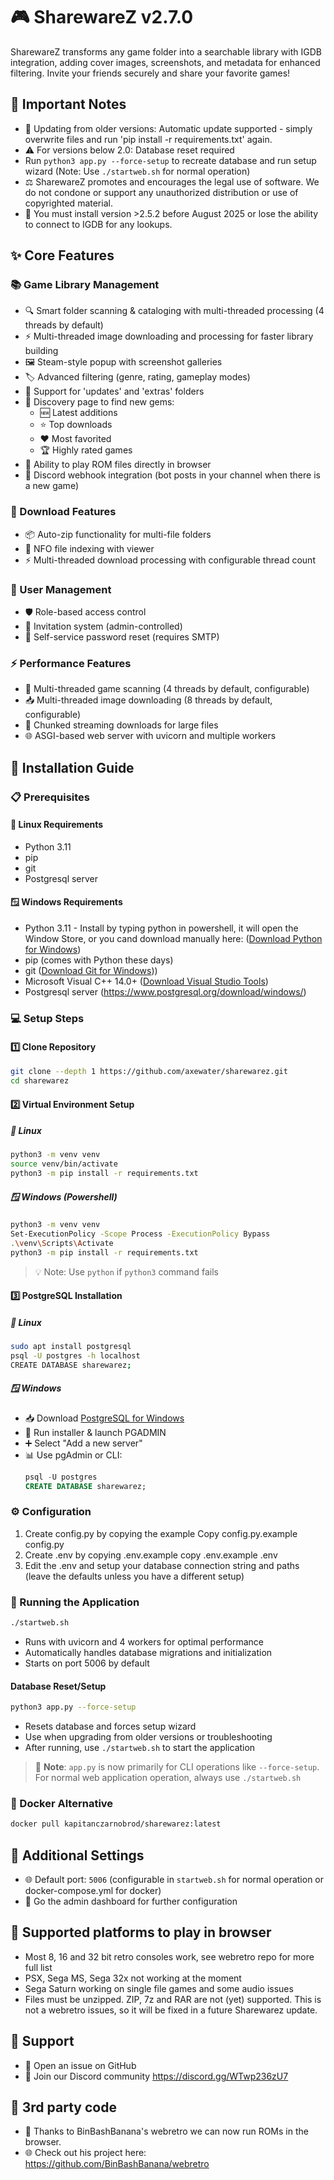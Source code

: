 # 🎮 SharewareZ v2.7.0

SharewareZ transforms any game folder into a searchable library with IGDB integration, adding cover images, screenshots, and metadata for enhanced filtering.
Invite your friends securely and share your favorite games!

## 📢 Important Notes

- 🔄 Updating from older versions: Automatic update supported - simply overwrite files and run 'pip install -r requirements.txt' again.
- ⚠️ For versions below 2.0: Database reset required
- Run `python3 app.py --force-setup` to recreate database and run setup wizard (Note: Use `./startweb.sh` for normal operation)
- ⚖️ SharewareZ promotes and encourages the legal use of software. We do not condone or support any unauthorized distribution or use of copyrighted material.
- 📝 You must install version >2.5.2 before August 2025 or lose the ability to connect to IGDB for any lookups.

## ✨ Core Features

### 📚 Game Library Management
- 🔍 Smart folder scanning & cataloging with multi-threaded processing (4 threads by default)
- ⚡ Multi-threaded image downloading and processing for faster library building
- 🖼️ Steam-style popup with screenshot galleries
- 🏷️ Advanced filtering (genre, rating, gameplay modes)
- 📁 Support for 'updates' and 'extras' folders
- 🎯 Discovery page to find new gems:
  - 🆕 Latest additions
  - ⭐ Top downloads
  - ❤️ Most favorited
  - 🏆 Highly rated games
- 🚀 Ability to play ROM files directly in browser
- 💬 Discord webhook integration (bot posts in your channel when there is a new game)

### 💾 Download Features
- 📦 Auto-zip functionality for multi-file folders
- 📄 NFO file indexing with viewer
- ⚡ Multi-threaded download processing with configurable thread count

### 👥 User Management
- 🛡️ Role-based access control
- 📨 Invitation system (admin-controlled)
- 🔑 Self-service password reset (requires SMTP)

### ⚡ Performance Features
- 🚀 Multi-threaded game scanning (4 threads by default, configurable)
- 📥 Multi-threaded image downloading (8 threads by default, configurable)
- 🔄 Chunked streaming downloads for large files
- 🌐 ASGI-based web server with uvicorn and multiple workers

## 🚀 Installation Guide

### 📋 Prerequisites

#### 🐧 Linux Requirements
- Python 3.11
- pip
- git
- Postgresql server

#### 🪟 Windows Requirements
- Python 3.11 - Install by typing python in powershell, it will open the Window Store, or you cand download manually here: ([Download Python for Windows](https://www.python.org/downloads/windows/))
- pip (comes with Python these days)
- git ([Download Git for Windows](https://gitforwindows.org/)))
- Microsoft Visual C++ 14.0+ ([Download Visual Studio Tools](https://visualstudio.microsoft.com/downloads/))
- Postgresql server  (https://www.postgresql.org/download/windows/)

### 💻 Setup Steps

#### 1️⃣ Clone Repository
```bash
git clone --depth 1 https://github.com/axewater/sharewarez.git
cd sharewarez
```

#### 2️⃣ Virtual Environment Setup

##### 🐧 Linux
```bash
python3 -m venv venv
source venv/bin/activate
python3 -m pip install -r requirements.txt
```

##### 🪟 Windows (Powershell)
```bash
python3 -m venv venv
Set-ExecutionPolicy -Scope Process -ExecutionPolicy Bypass
.\venv\Scripts\Activate
python3 -m pip install -r requirements.txt
```

> 💡 Note: Use `python` if `python3` command fails

#### 3️⃣ PostgreSQL Installation

##### 🐧 Linux
```bash
sudo apt install postgresql
psql -U postgres -h localhost
CREATE DATABASE sharewarez;
```

##### 🪟 Windows
- 📥 Download [PostgreSQL for Windows](https://www.postgresql.org/download/windows/)
- 🔧 Run installer & launch PGADMIN
- ➕ Select "Add a new server"
- 📊 Use pgAdmin or CLI:
  ```sql
  psql -U postgres
  CREATE DATABASE sharewarez;
  ```

### ⚙️ Configuration
1. Create config.py by copying the example
   Copy config.py.example config.py
2. Create .env by copying .env.example
   copy .env.example .env
3. Edit the .env and setup your database connection string and paths (leave the defaults unless you have a different setup)

### 🚀 Running the Application

```bash
./startweb.sh
```
- Runs with uvicorn and 4 workers for optimal performance
- Automatically handles database migrations and initialization
- Starts on port 5006 by default

#### Database Reset/Setup
```bash
python3 app.py --force-setup
```
- Resets database and forces setup wizard
- Use when upgrading from older versions or troubleshooting
- After running, use `./startweb.sh` to start the application

> 📝 **Note**: `app.py` is now primarily for CLI operations like `--force-setup`. For normal web application operation, always use `./startweb.sh`

### 🐳 Docker Alternative
```bash
docker pull kapitanczarnobrod/sharewarez:latest
```

## 🔧 Additional Settings
- 🌐 Default port: `5006` (configurable in `startweb.sh` for normal operation or docker-compose.yml for docker)
- 👥 Go the admin dashboard for further configuration

## 🔧 Supported platforms to play in browser 
- Most 8, 16 and 32 bit retro consoles work, see webretro repo for more full list
- PSX, Sega MS, Sega 32x not working at the moment
- Sega Saturn working on single file games and some audio issues
- Files must be unzipped. ZIP, 7z and RAR are not (yet) supported. This is not a webretro issues, so it will be fixed in a future Sharewarez update.

## 💬 Support
- 📝 Open an issue on GitHub
- 💭 Join our Discord community https://discord.gg/WTwp236zU7

## 📝 3rd party code
- 💭 Thanks to BinBashBanana's webretro we can now run ROMs in the browser.
- 🌐 Check out his project here: https://github.com/BinBashBanana/webretro




